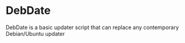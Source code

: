 # DebDate
DebDate is a basic updater script that can replace any contemporary Debian/Ubuntu updater
